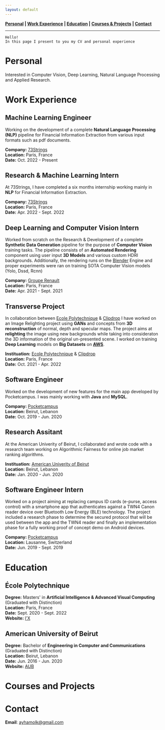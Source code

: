 ```yaml
---
layout: default
---
```


<!-- Text can be **bold**, _italic_, or ~~strikethrough~~. -->

<!-- [Linkedin Page](https://www.linkedin.com/in/ayham-olleik-9aaa97188/). -->

**[Personal](#personal) | [Work Experience](#work-experience) | [Education](#education) | [Courses & Projects](#courses-and-projects) | [Contact](#contact)**

* * *

```
Hello!
In this page I present to you my CV and personal experience
```

# Personal
Interested in Computer Vision, Deep Learning, Natural Language Processing and Applied Research.

# Work Experience

## Machine Learning Engineer
Working on the development of a complete **Natural Language Processing (NLP)** pipeline for Financial Information Extraction from various input formats such as pdf documents.

**Company:** [73Strings](https://www.73strings.com/)\
**Location:** Paris, France\
**Date:** Oct. 2022 - Present

## Research & Machine Learning Intern
At 73Strings, I have completed a six months internship working mainly in **NLP** for Financial Information Extraction.

**Company:** [73Strings](https://www.73strings.com/)\
**Location:** Paris, France\
**Date:** Apr. 2022 - Sept. 2022
<!-- ![73Strings](assets/images/73strings.jpeg) -->

## Deep Learning and Computer Vision Intern
Worked from scratch on the Research & Development of a complete **Synthetic Data Generation** pipeline for the purpose of **Computer Vision** training tasks. The pipeline consists of an **Automated Rendering** component using user input **3D Models** and various custom HDRI backgrounds. Additionally, the rendering runs on the [Blender](https://www.blender.org/) Engine and proper experiments were ran on training SOTA Computer Vision models (Yolo, Dssd, Rcnn)

**Company:** [Groupe Renault](https://www.renaultgroup.com/)\
**Location:** Paris, France\
**Date:** Apr. 2021 - Sept. 2021

## Transverse Project
In collaboration between [Ecole Polytechnique](https://www.polytechnique.edu/) & [Clipdrop](https://clipdrop.co/) I have worked on an Image Relighting project using **GANs** and concepts from **3D reconstruction** of normal, depth and specular maps. The project aims at **relighting** the image using new backgrounds while taking into consideraton the 3D information of the original un-presented scene. I worked on training **Deep Learning** models on **Big Datasets** on **[AWS](https://aws.amazon.com/)**.

**Instituation:** [Ecole Polytechnique](https://www.polytechnique.edu/) & [Clipdrop](https://clipdrop.co/)\
**Location:** Paris, France\
**Date:** Oct. 2021 - Apr. 2022

## Software Engineer
Worked on the development of new features for the main app developed by Pocketcampus. I was mainly working with **Java** and **MySQL**.

**Company:** [Pocketcampus](https://pocketcampus.org/v2/home-en)\
**Location:** Beirut, Lebanon\
**Date:** Oct. 2019 - Jun. 2020

## Research Assitant
At the American Univerity of Beirut, I collaborated and wrote code with a research team working on Algorithmic Fairness for online job market ranking algorithms.

**Instituation:** [American Univerity of Beirut](https://www.aub.edu/)\
**Location:** Beirut, Lebanon\
**Date:** Jan. 2020 - Jun. 2020


## Software Engineer Intern
Worked on a project aiming at replacing campus ID cards (e-purse, access control) with a smartphone app that authenticates against a TWN4 Canon reader device over Bluetooth Low Energy (BLE) technology. The project included a research phase to determine the secured protocol that will be used between the app and the TWN4 reader and finally an implementation phase for a fully working proof of concept demo on Android devices.

**Company:** [Pocketcampus](https://pocketcampus.org/v2/home-en)\
**Location:** Lausanne, Switzerland\
**Date:** Jun. 2019 - Sept. 2019

# Education

## École Polytechnique
**Degree:** Masters' in **Artificial Intelligence & Advanced Visual Computing** (Graduated with Distinction)\
**Location:** Paris, France\
**Date:** Sept. 2020 - Sept. 2022\
**Website:** [l'X](https://www.polytechnique.edu/)

## American University of Beirut
**Degree:** Bachelor of **Engineering in Computer and Communications** (Graduated with Distinction)\
**Location:** Beirut, Lebanon\
**Date:** Jun. 2016 - Jun. 2020\
**Website:** [AUB](https://www.aub.edu/)

# Courses and Projects

# Contact

**Email**: ayhamolk@gmail.com